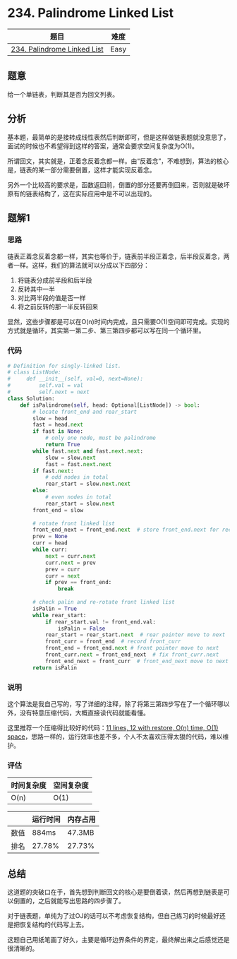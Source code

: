 # 234. Palindrome Linked List

| 题目 | 难度 |
| ---- | ---- |
| [234. Palindrome Linked List](https://leetcode.com/problems/palindrome-linked-list/) | Easy |

## 题意

给一个单链表，判断其是否为回文列表。

## 分析

基本题，最简单的是接转成线性表然后判断即可，但是这样做链表题就没意思了，面试的时候也不希望得到这样的答案，通常会要求空间复杂度为O(1)。

所谓回文，其实就是，正着念反着念都一样。由“反着念”，不难想到，算法的核心是，链表的某一部分需要倒置，这样才能实现反着念。

另外一个比较高的要求是，函数返回前，倒置的部分还要再倒回来，否则就是破坏原有的链表结构了，这在实际应用中是不可以出现的。

## 题解1

### 思路

链表正着念反着念都一样，其实也等价于，链表前半段正着念，后半段反着念，两者一样。这样，我们的算法就可以分成以下四部分：

1. 将链表分成前半段和后半段
2. 反转其中一半
3. 对比两半段的值是否一样
4. 将之前反转的那一半反转回来

显然，这些步骤都是可以在O(n)时间内完成，且只需要O(1)空间即可完成。实现的方式就是循环，其实第一第二步、第三第四步都可以写在同一个循环里。

### 代码

```python
# Definition for singly-linked list.
# class ListNode:
#     def __init__(self, val=0, next=None):
#         self.val = val
#         self.next = next
class Solution:
    def isPalindrome(self, head: Optional[ListNode]) -> bool:
        # locate front_end and rear_start
        slow = head
        fast = head.next
        if fast is None:
            # only one node, must be palindrome
            return True
        while fast.next and fast.next.next:
            slow = slow.next
            fast = fast.next.next
        if fast.next:
            # odd nodes in total
            rear_start = slow.next.next
        else:
            # even nodes in total
            rear_start = slow.next
        front_end = slow
        
        # rotate front linked list
        front_end_next = front_end.next  # store front_end.next for recover
        prev = None
        curr = head
        while curr:
            next = curr.next
            curr.next = prev
            prev = curr
            curr = next
            if prev == front_end:
                break
        
        # check palin and re-rotate front linked list
        isPalin = True
        while rear_start:
            if rear_start.val != front_end.val:
                isPalin = False
            rear_start = rear_start.next  # rear pointer move to next
            front_curr = front_end  # record front_curr
            front_end = front_end.next # front pointer move to next
            front_curr.next = front_end_next  # fix front_curr.next
            front_end_next = front_curr  # front_end_next move to next
        return isPalin
```

### 说明

这个算法是我自己写的，写了详细的注释，除了将第三第四步写在了一个循环哪以外，没有特意压缩代码，大概直接读代码就能看懂。

这里推荐一个压缩得比较好的代码：[11 lines, 12 with restore, O(n) time, O(1) space](https://leetcode.com/problems/palindrome-linked-list/discuss/64500/11-lines-12-with-restore-O(n)-time-O(1)-space)，思路一样的，运行效率也差不多，个人不太喜欢压得太狠的代码，难以维护。

### 评估

| 时间复杂度 | 空间复杂度 |
| ---- | ---- |
| O(n) | O(1) |

| | 运行时间 | 内存占用 |
| ---- | ---- | ---- |
| 数值 | 884ms | 47.3MB |
| 排名 | 27.78% | 27.73% |

## 总结

这道题的突破口在于，首先想到判断回文的核心是要倒着读，然后再想到链表是可以倒置的，之后就能写出思路的四步骤了。

对于链表题，单纯为了过OJ的话可以不考虑恢复结构，但自己练习的时候最好还是把恢复结构的代码写上去。

这题自己用纸笔画了好久，主要是循环边界条件的界定，最终解出来之后感觉还是很清晰的。
